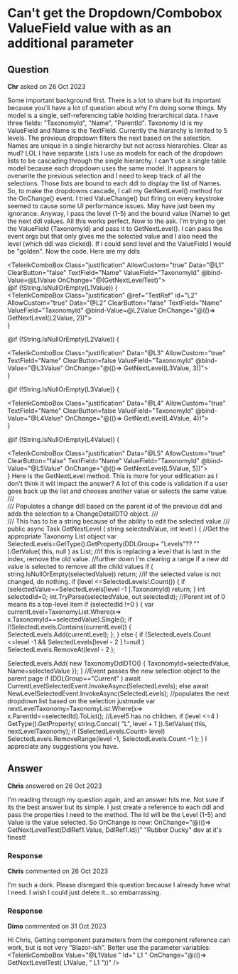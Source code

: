 # Can't get the Dropdown/Combobox ValueField value with as an additional parameter

## Question

**Chr** asked on 26 Oct 2023

Some important background first. There is a lot to share but its important because you'll have a lot of question about why I'm doing some things. My model is a single, self-referencing table holding hierarchical data. I have three fields: "TaxonomyId", "Name", "ParentId". Taxonomy Id is my ValueField and Name is the TextField. Currently the hierarchy is limited to 5 levels. The previous dropdown filters the next based on the selection. Names are unique in a single hierarchy but not across hierarchies. Clear as mud? LOL I have separate Lists I use as models for each of the dropdown lists to be cascading through the single hierarchy. I can't use a single table model because each dropdown uses the same model. It appears to overwrite the previous selection and I need to keep track of all the selections. Those lists are bound to each ddl to display the list of Names. So, to make the dropdowns cascade, I call my GetNextLevel() method for the OnChange() event. I tried ValueChange() but firing on every keystroke seemed to cause some UI performance issues. May have just been my ignorance. Anyway, I pass the level (1-5) and the bound value (Name) to get the next ddl values. All this works perfect. Now to the ask. I'm trying to get the ValueField (TaxonomyId) and pass it to GetNextLevel(). I can pass the event args but that only gives me the selected value and I also need the level (which ddl was clicked). If I could send level and the ValueField I would be "golden". Now the code. Here are my ddls <div> <TelerikFloatingLabel Text="Level 1"> <TelerikComboBox Class="justification" AllowCustom="true" Data="@L1" ClearButton="false" TextField="Name" ValueField="TaxonomyId" @bind-Value=@L1Value OnChange="@(GetNextLevelTest)"> </TelerikComboBox> </TelerikFloatingLabel> </div> @if (!String.IsNullOrEmpty(L1Value))
{ <div> <TelerikFloatingLabel Text="Level 2"> <TelerikComboBox Class="justification" @ref="TestRef" id="L2" AllowCustom="true" Data="@L2" ClearButton="false" TextField="Name" ValueField="TaxonomyId" @bind-Value=@L2Value OnChange="@(()=> GetNextLevel(L2Value, 2))"> </TelerikComboBox> </TelerikFloatingLabel> </div> }

@if (!String.IsNullOrEmpty(L2Value))
{ <div> <TelerikFloatingLabel Text="Level 3"> <TelerikComboBox Class="justification" Data="@L3" AllowCustom="true" TextField="Name" ClearButton=false ValueField="TaxonomyId" @bind-Value="@L3Value" OnChange="@(()=> GetNextLevel(L3Value, 3))"> </TelerikComboBox> </TelerikFloatingLabel> </div> }

@if (!String.IsNullOrEmpty(L3Value))
{ <div> <TelerikFloatingLabel Text="Level 4"> <TelerikComboBox Class="justification" Data="@L4" AllowCustom="true" TextField="Name" ClearButton=false ValueField="TaxonomyId" @bind-Value="@L4Value" OnChange="@(()=> GetNextLevel(L4Value, 4))"> </TelerikComboBox> </TelerikFloatingLabel> </div> }

@if (!String.IsNullOrEmpty(L4Value))
{ <div> <TelerikFloatingLabel Text="Level 5"> <TelerikComboBox Class="justification" Data="@L5" AllowCustom="true" ClearButton="false" TextField="Name" ValueField="TaxonomyId" @bind-Value="@L5Value" OnChange="@(()=> GetNextLevel(L5Value, 5))"> </TelerikComboBox> </TelerikFloatingLabel> </div> } Here is the GetNextLevel method. This is more for your edification as I don't think it will impact the answer? A lot of this code is validation if a user goes back up the list and chooses another value or selects the same value. /// <summary> /// Populates a change ddl based on the parent id of the previous ddl and adds the selection to a ChangeDetailDTO object. /// </summary> /// <param name="selectedValue"> This has to be a string because of the ability to edit the selected value </param> /// <param name="level"> </param> public async Task GetNextLevel ( string selectedValue, int level ) { //Get the appropriate Taxonomy List object var SelectedLevels=GetType().GetProperty(DDLGroup+ "Levels"?? "" ).GetValue( this, null ) as List<TaxonomyDdlDTO>; //if this is replacing a level that is last in the index, remove the old value. //further down I'm clearing a range if a new dd value is selected to remove all the child values if ( string.IsNullOrEmpty(selectedValue)) return; //if the selected value is not changed, do nothing. if (level <=SelectedLevels!.Count())
{ if (selectedValue==SelectedLevels[level -1 ].TaxonomyId) return;
} int selectedId=0; int.TryParse(selectedValue, out selectedId); //Parent int of 0 means its a top-level item if (selectedId !=0 )
{ var currentLevel=TaxonomyList.Where(x=> x.TaxonomyId==selectedValue).Single(); if (!SelectedLevels.Contains(currentLevel))
{
SelectedLevels.Add(currentLevel);
};
} else { if (SelectedLevels.Count <=level -1 && SelectedLevels[level - 2 ] !=null )
SelectedLevels.RemoveAt(level - 2 );

SelectedLevels.Add( new TaxonomyDdlDTO()
{
TaxonomyId=selectedValue,
Name=selectedValue
});
} //Event passes the new selection object to the parent page if (DDLGroup=="Current" ) await CurrentLevelSelectedEvent.InvokeAsync(SelectedLevels); else await NewLevelSelectedEvent.InvokeAsync(SelectedLevels); //populates the next dropdown list based on the selection justmade var nextLevelTaxonomy=TaxonomyList.Where(x=> x.ParentId==selectedId).ToList(); //Level5 has no children. if (level <=4 )
GetType().GetProperty( string.Concat( "L", level + 1 )).SetValue( this, nextLevelTaxonomy); if (SelectedLevels.Count> level)
SelectedLevels.RemoveRange(level -1, SelectedLevels.Count -1 );
} I appreciate any suggestions you have.

## Answer

**Chris** answered on 26 Oct 2023

I'm reading through my question again, and an answer hits me. Not sure if its the best answer but its simple. I just create a reference to each ddl and pass the properties I need to the method. The Id will be the Level (1-5) and Value is the value selected. So OnChange is now: OnChange="@(()=> GetNextLevelTest(DdlRef1.Value, DdlRef1.Id))" "Rubber Ducky" dev at it's finest!

### Response

**Chris** commented on 26 Oct 2023

I'm such a dork. Please disregard this question because I already have what I need. I wish I could just delete it...so embarrassing.

### Response

**Dimo** commented on 31 Oct 2023

Hi Chris, Getting component parameters from the component reference can work, but is not very "Blazor-ish". Better use the parameter variables: <TelerikComboBox Value="@L1Value " Id=" L1 " OnChange="@(()=> GetNextLevelTest( L1Value, " L1 "))" />
